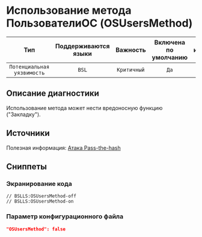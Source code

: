 # Использование метода ПользователиОС (OSUsersMethod)

 Тип | Поддерживаются<br>языки | Важность | Включена<br>по умолчанию | Время на<br>исправление (мин) | Тэги 
 :-: | :-: | :-: | :-: | :-: | :-: 
 `Потенциальная уязвимость` | `BSL` | `Критичный` | `Да` | `15` | `suspicious` 

<!-- Блоки выше заполняются автоматически, не трогать -->
## Описание диагностики
<!-- Описание диагностики заполняется вручную. Необходимо понятным языком описать смысл и схему работу -->
Использование метода может нести вредоносную функцию ("Закладку").

## Источники
<!-- Необходимо указывать ссылки на все источники, из которых почерпнута информация для создания диагностики -->

Полезная информация: [Атака Pass-the-hash](https://ru.wikipedia.org/wiki/%D0%90%D1%82%D0%B0%D0%BA%D0%B0_Pass-the-hash)

## Сниппеты

<!-- Блоки ниже заполняются автоматически, не трогать -->
### Экранирование кода

```bsl
// BSLLS:OSUsersMethod-off
// BSLLS:OSUsersMethod-on
```

### Параметр конфигурационного файла

```json
"OSUsersMethod": false
```
